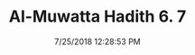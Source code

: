 ---
title        : "Al-Muwatta Hadith 6. 7"
date         : 7/25/2018 12:28:53 PM
draft        : false
type         : "hadith"
layout       : "hadith"
BookCode     : "AMH"
VolumeNumber : "6"
HadithNumber : "7"
categories  :  ["Prayer, Ramadan - Watching the Night in Prayer"]
---